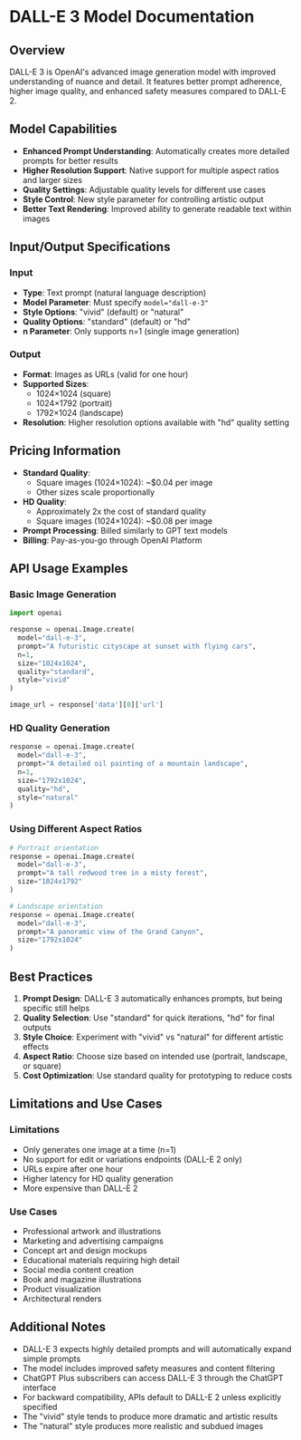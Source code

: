 # DALL-E 3 Model Documentation

## Overview
DALL-E 3 is OpenAI's advanced image generation model with improved understanding of nuance and detail. It features better prompt adherence, higher image quality, and enhanced safety measures compared to DALL-E 2.

## Model Capabilities
- **Enhanced Prompt Understanding**: Automatically creates more detailed prompts for better results
- **Higher Resolution Support**: Native support for multiple aspect ratios and larger sizes
- **Quality Settings**: Adjustable quality levels for different use cases
- **Style Control**: New style parameter for controlling artistic output
- **Better Text Rendering**: Improved ability to generate readable text within images

## Input/Output Specifications

### Input
- **Type**: Text prompt (natural language description)
- **Model Parameter**: Must specify `model="dall-e-3"`
- **Style Options**: "vivid" (default) or "natural"
- **Quality Options**: "standard" (default) or "hd"
- **n Parameter**: Only supports n=1 (single image generation)

### Output
- **Format**: Images as URLs (valid for one hour)
- **Supported Sizes**:
  - 1024×1024 (square)
  - 1024×1792 (portrait)
  - 1792×1024 (landscape)
- **Resolution**: Higher resolution options available with "hd" quality setting

## Pricing Information
- **Standard Quality**:
  - Square images (1024×1024): ~$0.04 per image
  - Other sizes scale proportionally
- **HD Quality**:
  - Approximately 2x the cost of standard quality
  - Square images (1024×1024): ~$0.08 per image
- **Prompt Processing**: Billed similarly to GPT text models
- **Billing**: Pay-as-you-go through OpenAI Platform

## API Usage Examples

### Basic Image Generation
```python
import openai

response = openai.Image.create(
  model="dall-e-3",
  prompt="A futuristic cityscape at sunset with flying cars",
  n=1,
  size="1024x1024",
  quality="standard",
  style="vivid"
)

image_url = response['data'][0]['url']
```

### HD Quality Generation
```python
response = openai.Image.create(
  model="dall-e-3",
  prompt="A detailed oil painting of a mountain landscape",
  n=1,
  size="1792x1024",
  quality="hd",
  style="natural"
)
```

### Using Different Aspect Ratios
```python
# Portrait orientation
response = openai.Image.create(
  model="dall-e-3",
  prompt="A tall redwood tree in a misty forest",
  size="1024x1792"
)

# Landscape orientation
response = openai.Image.create(
  model="dall-e-3",
  prompt="A panoramic view of the Grand Canyon",
  size="1792x1024"
)
```

## Best Practices
1. **Prompt Design**: DALL-E 3 automatically enhances prompts, but being specific still helps
2. **Quality Selection**: Use "standard" for quick iterations, "hd" for final outputs
3. **Style Choice**: Experiment with "vivid" vs "natural" for different artistic effects
4. **Aspect Ratio**: Choose size based on intended use (portrait, landscape, or square)
5. **Cost Optimization**: Use standard quality for prototyping to reduce costs

## Limitations and Use Cases

### Limitations
- Only generates one image at a time (n=1)
- No support for edit or variations endpoints (DALL-E 2 only)
- URLs expire after one hour
- Higher latency for HD quality generation
- More expensive than DALL-E 2

### Use Cases
- Professional artwork and illustrations
- Marketing and advertising campaigns
- Concept art and design mockups
- Educational materials requiring high detail
- Social media content creation
- Book and magazine illustrations
- Product visualization
- Architectural renders

## Additional Notes
- DALL-E 3 expects highly detailed prompts and will automatically expand simple prompts
- The model includes improved safety measures and content filtering
- ChatGPT Plus subscribers can access DALL-E 3 through the ChatGPT interface
- For backward compatibility, APIs default to DALL-E 2 unless explicitly specified
- The "vivid" style tends to produce more dramatic and artistic results
- The "natural" style produces more realistic and subdued images